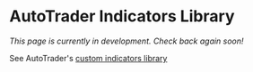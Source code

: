 # AutoTrader Indicators Library


*This page is currently in development. Check back again soon!*



See AutoTrader's [custom indicators library](indicator-library)



